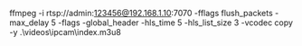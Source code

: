 ffmpeg -i  rtsp://admin:123456@192.168.1.10:7070 -fflags flush_packets -max_delay 5 -flags -global_header -hls_time 5 -hls_list_size 3 -vcodec copy -y .\videos\ipcam\index.m3u8